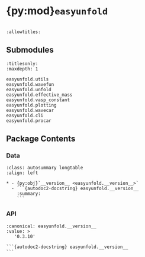 # {py:mod}`easyunfold`

```{py:module} easyunfold
```

```{autodoc2-docstring} easyunfold
:allowtitles:
```

## Submodules

```{toctree}
:titlesonly:
:maxdepth: 1

easyunfold.utils
easyunfold.wavefun
easyunfold.unfold
easyunfold.effective_mass
easyunfold.vasp_constant
easyunfold.plotting
easyunfold.wavecar
easyunfold.cli
easyunfold.procar
```

## Package Contents

### Data

````{list-table}
:class: autosummary longtable
:align: left

* - {py:obj}`__version__ <easyunfold.__version__>`
  - ```{autodoc2-docstring} easyunfold.__version__
    :summary:
    ```
````

### API

````{py:data} __version__
:canonical: easyunfold.__version__
:value: >
   '0.3.10'

```{autodoc2-docstring} easyunfold.__version__
```

````
